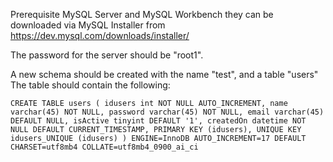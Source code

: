Prerequisite MySQL Server and MySQL Workbench they can be downloaded via MySQL Installer
from https://dev.mysql.com/downloads/installer/

The password for the server should be "root1".

A new schema should be created with the name "test", and a table "users"
The table should contain the following:

`CREATE TABLE users (
idusers int NOT NULL AUTO_INCREMENT,
name varchar(45) NOT NULL,
password varchar(45) NOT NULL,
email varchar(45) DEFAULT NULL,
isActive tinyint DEFAULT '1',
createdOn datetime NOT NULL DEFAULT CURRENT_TIMESTAMP,
PRIMARY KEY (idusers),
UNIQUE KEY idusers_UNIQUE (idusers)
) ENGINE=InnoDB AUTO_INCREMENT=17 DEFAULT CHARSET=utf8mb4 COLLATE=utf8mb4_0900_ai_ci`




